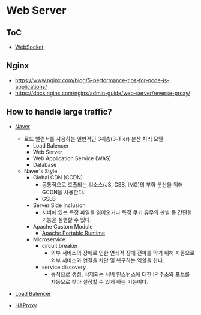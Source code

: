 # Web Server

## ToC

* [WebSocket](websocket.md)

## Nginx

* <https://www.nginx.com/blog/5-performance-tips-for-node-js-applications/>
* <https://docs.nginx.com/nginx/admin-guide/web-server/reverse-proxy/>

## How to handle large traffic?

* [Naver](https://d2.naver.com/helloworld/6070967)
  * 로드 밸런서를 사용하는 일반적인 3계층(3-Tier) 분산 처리 모델
    * Load Balencer
    * Web Server
    * Web Application Service (WAS)
    * Database
  * Naver's Style
    * Global CDN (GCDN)
      * 공통적으로 호출되는 리소스(JS, CSS, IMG)의 부하 분산을 위해 GCDN을 사용한다.
      * GSLB
    * Server Side Inclusion
      * 서버에 있는 특정 파일을 읽어오거나 특정 쿠키 유무의 판별 등 간단한 기능을 실행할 수 있다.
    * Apache Custom Module
      * [Apache Portable Runtime](https://apr.apache.org/)
    * Microservice
      * circuit breaker
        * 외부 서비스의 장애로 인한 연쇄적 장애 전파를 막기 위해 자동으로 외부 서비스와 연결을 차단 및 복구하는 역할을 한다. 
      * service discovery
        * 동적으로 생성, 삭제되는 서버 인스턴스에 대한 IP 주소와 포트를 자동으로 찾아 설정할 수 있게 하는 기능이다.

* [Load Balencer](https://d2.naver.com/helloworld/605418)
* [HAProxy](https://d2.naver.com/helloworld/284659)
